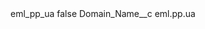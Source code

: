 <?xml version="1.0" encoding="UTF-8"?>
<CustomMetadata xmlns="http://soap.sforce.com/2006/04/metadata" xmlns:xsi="http://www.w3.org/2001/XMLSchema-instance" xmlns:xsd="http://www.w3.org/2001/XMLSchema">
    <label>eml_pp_ua</label>
    <protected>false</protected>
    <values>
        <field>Domain_Name__c</field>
        <value xsi:type="xsd:string">eml.pp.ua</value>
    </values>
</CustomMetadata>
